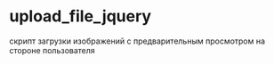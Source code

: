 # upload_file_jquery

скрипт загрузки изображений с предварительным просмотром на стороне пользователя
